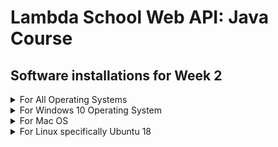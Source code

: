 # Lambda School Web API: Java Course 
## Software installations for Week 2 

<details><summary>For All Operating Systems</summary>
<p>

### Nothing to install that is NOT operating system specific. See your OS link for installation instructions

</p>
</details>


<details><summary>For Windows 10 Operating System</summary>
<p>

### Install PostgreSQL on a Windows 10 based computer

[![Video to Install PostgreSQL](http://img.youtube.com/vi/y1DV86i9vDY/0.jpg)](http://www.youtube.com/watch?v=y1DV86i9vDY)

* Download and install the software from [https://www.enterprisedb.com/downloads/postgres-postgresql-downloads](https://www.enterprisedb.com/downloads/postgres-postgresql-downloads)
* Install all the available software from the download. At the end, you do not need to launch Stack Builder at this time.
* You must restart your machine after this install.

---
### Install Postman on a Windows 10 based computer

[![Video to Install Postman](http://img.youtube.com/vi/q-cw1IVvgzQ/0.jpg)](http://www.youtube.com/watch?v=q-cw1IVvgzQ)

Download and install the software from [https://www.getpostman.com/](https://www.getpostman.com/)

---
### Set Environment Variables for a Windows based 10 Computer

[![Video to Environment Variables](http://img.youtube.com/vi/B6o7tCraW94/0.jpg)](http://www.youtube.com/watch?v=B6o7tCraW94)

Environment variables are needed for
* Class
* Build Week
* Labs
* Industry

Why set environment variables 
* prevent adding passwords and such to github
* restrict knowledge of the passwords and such to the executing machine

To show all environment variables 
```
printenv
```

To show a specific environment variable
```
echo %PATH%
```

To set up environment variables permanently
* Search for environment
* Pick Edit the system environment variables
* Click the button Environment Variables
* Under System variables click New...
  * Add each of the following

Variable Name = MYDBPASSWORD  
Variable Value = password

Variable Name = MYDBUSER  
Variable Value = postgres

Variable Name = LAMBDACLIENT  
Variable Value = lambda-client

Variable Name = LAMBDASECRET  
Variable Value = lambda-secret

Restart the computer!

---
</p>
</details>


<details><summary>For Mac OS</summary>
<p>

### Install PostgreSQL on a Mac OS Computer

[![Video to Install PostgreSQL](http://img.youtube.com/vi/JU7rIkXyQYs/0.jpg)](http://www.youtube.com/watch?v=JU7rIkXyQYs)

* Download and install the software from [https://www.enterprisedb.com/downloads/postgres-postgresql-downloads](https://www.enterprisedb.com/downloads/postgres-postgresql-downloads)
* Install all the available software from the download. At the end, you do not need to launch Stack Builder at this time.
* You must restart your machine after this install.

NOTE:

If you run into issues, try entering the following command in a terminal window. Then try to reinstall!  
```sudo spctl --master-disable```

---
### Install Postman on a Mac OS Computer

[![Video to Install Postman](http://img.youtube.com/vi/PSrRNnZgLXI/0.jpg)](http://www.youtube.com/watch?v=PSrRNnZgLXI)

Surf to the website [https://www.getpostman.com/](https://www.getpostman.com/) and install the software</p>

---
### Set Environment Variables for a MAC OS Computer

[![Video to Environment Variables](http://img.youtube.com/vi/XCDOh4GPNZk/0.jpg)](http://www.youtube.com/watch?v=XCDOh4GPNZk)

Environment variables are needed for
* Class
* Build Week
* Labs
* Industry

Why set environment variables 
* prevent adding passwords and such to github
* restrict knowledge of the passwords and such to the executing machine

To show all environment variables 
```
printenv
```

To show a specific environment variable
```
echo $PATH
```

To set up environment variables permanently
```
Go to home directory
cd
nano .bash_profile
```

move to the end of the file. Add a new line and enter the following:
```
export MYDBPASSWORD=password
export MYDBUSER=postgres
export LAMBDACLIENT=lambda-client
export LAMBDASECRET=lambda-secret
```
Restart the computer!

---
</details>


<details><summary>For Linux specifically Ubuntu 18</summary>
<p>
  
### Install PostgreSQL on a Linux Computer

[![Video to Install PostgreSQL](http://img.youtube.com/vi/XuiaSJAVtNo/0.jpg)](http://www.youtube.com/watch?v=XuiaSJAVtNo)

To install PostgreSQL, enter the following from a terminal prompt

* sudo nano /etc/apt/sources.list.d/pgdg.list
** enter the following line   
```deb http://apt.postgresql.org/pub/repos/apt/ bionic-pgdg main```   
** exit nano
* wget --quiet -O - https://www.postgresql.org/media/keys/ACCC4CF8.asc | sudo apt-key add -
* sudo apt update
* sudo apt install postgresql-11
* sudo apt install postgresql-client-11
* sudo apt install pgadmin4

* sudo -u postgres psql
* ALTER USER postgres PASSWORD 'password';
* \q

* run pgadmin4 from APPs   
Create a link to the server</p>

---
### Install Postman on a Linux Computer

[![Video to Install Postman](http://img.youtube.com/vi/4yMn6h0_MGI/0.jpg)](http://www.youtube.com/watch?v=4yMn6h0_MGI)

To install Postman, from a terminal prompt enter
* sudo apt update
* sudo apt install libgconf-2-4

Surf to the website [https://getpostman.com](https://getpostman.com)
* Download the software in a compressed file
* Extract the file to some location, like your home directory

Create a Desktop entry for Postman. It should be saved as   
```~/.local/share/applications/Postman.desktop```   
and contain the following

```
[Desktop Entry]
Encoding=UTF-8
Name=Postman
Exec=/home/<your account>/Postman/app/Postman %U
Icon=/home/<your account>/Postman/app/resources/app/assets/icon.png
Terminal=false
Type=Application
Categories=Development;
```

---
### Set Environment Variables for a Linux Computer

[![Video to Environment Variables](http://img.youtube.com/vi/IyGr-cJePIk/0.jpg)](http://www.youtube.com/watch?v=IyGr-cJePIk)

Environment variables are needed for
* Class
* Build Week
* Labs
* Industry

Why set environment variables 
* prevent adding passwords and such to github
* restrict knowledge of the passwords and such to the executing machine

To show all environment variables 
```
printenv
```

To show a specific environment variable
```
echo $PATH
```

To set up environment variables permanently
```
Go to home directory
cd
nano .bashrc
```

move to the end of the file. Add a new line and enter the following:
```
export MYDBPASSWORD=password
export MYDBUSER=postgres
export LAMBDACLIENT=lambda-client
export LAMBDASECRET=lambda-secret
```
Restart the computer!

---
</p>
</details>
